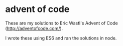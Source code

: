 # advent of code

These are my solutions to Eric Wastl's Advent of Code (http://adventofcode.com/).

I wrote these using ES6 and ran the solutions in node.